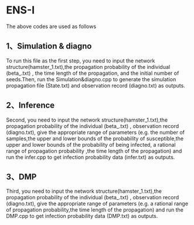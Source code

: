 # ENS-I
The above codes are used as follows
## 1、Simulation & diagno
To run this file as the first step, you need to input the network structure(hamster_1.txt),the propagation probability of the individual (beta_.txt) , the time length of the propagation, and the initial number of seeds.Then, run the Simulation&diagno.cpp to generate the simulation propagation file (State.txt) and observation record (diagno.txt) as outputs.
## 2、Inference
Second, you need to input the network structure(hamster_1.txt),the propagation probability of the individual (beta_.txt) , observation record (diagno.txt), give the appropriate range of parameters (e.g. the number of samples,the upper and lower bounds of the probability of susceptible,the upper and lower bounds of the probability of being infected, a rational range of propagation probability ,the time length of the propagation) and run the infer.cpp to get infection probability data (infer.txt) as outputs.
## 3、DMP
Third, you need to input the network structure(hamster_1.txt),the propagation probability of the individual (beta_.txt) , observation record (diagno.txt), give the appropriate range of parameters (e.g. a rational range of propagation probability,the time length of the propagation) and run the DMP.cpp to get infection probability data (DMP.txt) as outputs.
